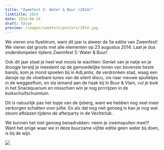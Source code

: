 ```yaml
---
title: "Zwemfest 5: Water & Buur (2014)"
linktitle: 2014
date: 2014-08-24
draft: false
preview: /images/zwemfest/posters/2014.jpg
---
```

We vieren ons flushtrum, want dit jaar is alweer de 5e editie van Zwemfest! We vieren dat groots met alle elementen op 23 augustus 2014. Laat je dus onderdompelen tijdens Zwemfest 5: Water & Buur!

Ook dit jaar staat je heel wat moois te wachten: Geniet van je natje en je droogje terwijl je meedeint op de gemoedelijke tonen van bovenste beste bands, kom je mond spoelen bij in AdLantis, de verdronken stad, waag een dansje op de vloeibare tunes van de silent disco, vis naar nieuwe spulletjes in de weggeeftuin, en sla iemand aan de haak bij In Buur & Vlam, vul je buik in het Snackquarium en misschien win je nog prrrrijzen in de buikschuifschuimtuin.

Dit is natuurlijk pas het topje van de ijsberg, want we hebben nog veel meer verborgen schatten voor jullie. En als dat nog niet genoeg is kan je nog wat stoom afblazen tijdens de afterparty in de Vechtclub.

We kunnen het niet genoeg benadrukken: neem je zwemspullen mee!!! Want het enige waar we in deze buurzame vijfde editie geen water bij doen, is bij de wijn.

![](/images/zwemfest/posters/2014.jpg)